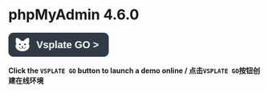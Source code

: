 # phpMyAdmin 4.6.0

<a href="https://www.vsplate.com/?github=vulnspy/phpmyadmin-4.6.0"><img alt="VSPLATE GO" src="https://raw.githubusercontent.com/vsplate/images/master/vsgo_btn.png" width="200px"></a>

**Click the `VSPLATE GO` button to launch a demo online / 点击`VSPLATE GO`按钮创建在线环境**

